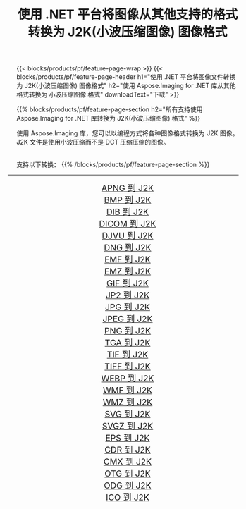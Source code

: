 ﻿---
title: 使用 .NET 平台将图像从其他支持的格式转换为 J2K(小波压缩图像) 图像格式 
weight: 3920
url: /zh-hans/net/conversion/to/j2k/ 
lang: zh-hans
langdirlevel: 2
locales: zh-hans,ja,it,ru,de,es,fr,nl,id,lt,pl,pt,vi,tr,ko,zh-hant,ar,hi,th,sv,cs,uk,he
description: 使用 Aspose.Imaging for .NET 库可以轻松地将其他支持的图像格式转换为 J2K(小波压缩图像)
---

{{< blocks/products/pf/feature-page-wrap >}}
{{< blocks/products/pf/feature-page-header h1="使用 .NET 平台将图像文件转换为 J2K(小波压缩图像) 图像格式" h2="使用 Aspose.Imaging for .NET 库从其他格式转换为 小波压缩图像 格式" downloadText="下载" >}}


{{% blocks/products/pf/feature-page-section  h2="所有支持使用 Aspose.Imaging for .NET 库转换为 J2K(小波压缩图像) 格式" %}}
<p align=justify>使用 Aspose.Imaging 库，您可以以编程方式将各种图像格式转换为 J2K 图像。 J2K 文件是使用小波压缩而不是 DCT 压缩压缩的图像。</p>
<br/>
支持以下转换：
{{% /blocks/products/pf/feature-page-section %}}
<div class="container-fluid productfamilypage bg-gray">
    <div class="convertypes bg-gray agp-content section">
        <div class="container">
		<hr style="margin-left:-20px;"/>
		<div class="row other-converters" style="gap: 10px;font-size: 19px;text-align:center;">
		    <div class='col-md-2 other-converter remove-lp remove-rp'><a href="/imaging/zh-hans/net/conversion/apng-to-j2k/" style="padding:15px;">APNG 到 J2K</a></div>
<div class='col-md-2 other-converter remove-lp remove-rp'><a href="/imaging/zh-hans/net/conversion/bmp-to-j2k/" style="padding:15px;">BMP 到 J2K</a></div>
<div class='col-md-2 other-converter remove-lp remove-rp'><a href="/imaging/zh-hans/net/conversion/dib-to-j2k/" style="padding:15px;">DIB 到 J2K</a></div>
<div class='col-md-2 other-converter remove-lp remove-rp'><a href="/imaging/zh-hans/net/conversion/dicom-to-j2k/" style="padding:15px;">DICOM 到 J2K</a></div>
<div class='col-md-2 other-converter remove-lp remove-rp'><a href="/imaging/zh-hans/net/conversion/djvu-to-j2k/" style="padding:15px;">DJVU 到 J2K</a></div>
<div class='col-md-2 other-converter remove-lp remove-rp'><a href="/imaging/zh-hans/net/conversion/dng-to-j2k/" style="padding:15px;">DNG 到 J2K</a></div>
<div class='col-md-2 other-converter remove-lp remove-rp'><a href="/imaging/zh-hans/net/conversion/emf-to-j2k/" style="padding:15px;">EMF 到 J2K</a></div>
<div class='col-md-2 other-converter remove-lp remove-rp'><a href="/imaging/zh-hans/net/conversion/emz-to-j2k/" style="padding:15px;">EMZ 到 J2K</a></div>
<div class='col-md-2 other-converter remove-lp remove-rp'><a href="/imaging/zh-hans/net/conversion/gif-to-j2k/" style="padding:15px;">GIF 到 J2K</a></div>
<div class='col-md-2 other-converter remove-lp remove-rp'><a href="/imaging/zh-hans/net/conversion/jp2-to-j2k/" style="padding:15px;">JP2 到 J2K</a></div>
<div class='col-md-2 other-converter remove-lp remove-rp'><a href="/imaging/zh-hans/net/conversion/jpg-to-j2k/" style="padding:15px;">JPG 到 J2K</a></div>
<div class='col-md-2 other-converter remove-lp remove-rp'><a href="/imaging/zh-hans/net/conversion/jpeg-to-j2k/" style="padding:15px;">JPEG 到 J2K</a></div>
<div class='col-md-2 other-converter remove-lp remove-rp'><a href="/imaging/zh-hans/net/conversion/png-to-j2k/" style="padding:15px;">PNG 到 J2K</a></div>
<div class='col-md-2 other-converter remove-lp remove-rp'><a href="/imaging/zh-hans/net/conversion/tga-to-j2k/" style="padding:15px;">TGA 到 J2K</a></div>
<div class='col-md-2 other-converter remove-lp remove-rp'><a href="/imaging/zh-hans/net/conversion/tif-to-j2k/" style="padding:15px;">TIF 到 J2K</a></div>
<div class='col-md-2 other-converter remove-lp remove-rp'><a href="/imaging/zh-hans/net/conversion/tiff-to-j2k/" style="padding:15px;">TIFF 到 J2K</a></div>
<div class='col-md-2 other-converter remove-lp remove-rp'><a href="/imaging/zh-hans/net/conversion/webp-to-j2k/" style="padding:15px;">WEBP 到 J2K</a></div>
<div class='col-md-2 other-converter remove-lp remove-rp'><a href="/imaging/zh-hans/net/conversion/wmf-to-j2k/" style="padding:15px;">WMF 到 J2K</a></div>
<div class='col-md-2 other-converter remove-lp remove-rp'><a href="/imaging/zh-hans/net/conversion/wmz-to-j2k/" style="padding:15px;">WMZ 到 J2K</a></div>
<div class='col-md-2 other-converter remove-lp remove-rp'><a href="/imaging/zh-hans/net/conversion/svg-to-j2k/" style="padding:15px;">SVG 到 J2K</a></div>
<div class='col-md-2 other-converter remove-lp remove-rp'><a href="/imaging/zh-hans/net/conversion/svgz-to-j2k/" style="padding:15px;">SVGZ 到 J2K</a></div>
<div class='col-md-2 other-converter remove-lp remove-rp'><a href="/imaging/zh-hans/net/conversion/eps-to-j2k/" style="padding:15px;">EPS 到 J2K</a></div>
<div class='col-md-2 other-converter remove-lp remove-rp'><a href="/imaging/zh-hans/net/conversion/cdr-to-j2k/" style="padding:15px;">CDR 到 J2K</a></div>
<div class='col-md-2 other-converter remove-lp remove-rp'><a href="/imaging/zh-hans/net/conversion/cmx-to-j2k/" style="padding:15px;">CMX 到 J2K</a></div>
<div class='col-md-2 other-converter remove-lp remove-rp'><a href="/imaging/zh-hans/net/conversion/otg-to-j2k/" style="padding:15px;">OTG 到 J2K</a></div>
<div class='col-md-2 other-converter remove-lp remove-rp'><a href="/imaging/zh-hans/net/conversion/odg-to-j2k/" style="padding:15px;">ODG 到 J2K</a></div>
<div class='col-md-2 other-converter remove-lp remove-rp'><a href="/imaging/zh-hans/net/conversion/ico-to-j2k/" style="padding:15px;">ICO 到 J2K</a></div>
                </div>
        </div>
    </div>
</div>
<br/>

